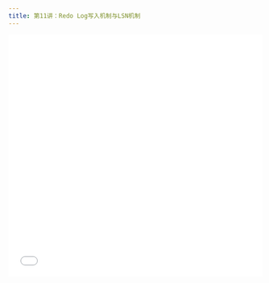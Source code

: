 ```yaml
---
title: 第11讲：Redo Log写入机制与LSN机制
---
```


<iframe src="//player.bilibili.com/player.html?aid=597203552&bvid=BV1rB4y1D7AH&cid=739020801&page=1" scrolling="no" border="0" frameborder="no" framespacing="0" allowfullscreen="true" width="100%" height="480"> </iframe>